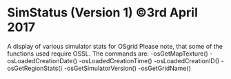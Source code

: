 # SimStatus (Version 1) ©3rd April 2017
A display of various simulator stats for OSgrid
Please note, that some of the functions used require OSSL. The commands are:
  -osGetMapTexture()
  -osLoadedCreationDate()
  -osLoadedCreationTime()
  -osLoadedCreationID()
  -osGetRegionStats()
  -osGetSimulatorVersion()
  -osGetGridName()
